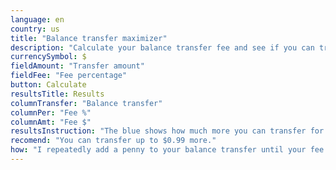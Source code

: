 ```yaml
---
language: en
country: us
title: "Balance transfer maximizer"
description: "Calculate your balance transfer fee and see if you can transfer a little more."
currencySymbol: $
fieldAmount: "Transfer amount"
fieldFee: "Fee percentage"
button: Calculate
resultsTitle: Results
columnTransfer: "Balance transfer"
columnPer: "Fee %"
columnAmt: "Fee $"
resultsInstruction: "The blue shows how much more you can transfer for the same fee amount."
recomend: "You can transfer up to $0.99 more."
how: "I repeatedly add a penny to your balance transfer until your fee amount rounds up to the next cent. Then we know we went to far. This is for percentage-based balance transfer fees."
---
```

